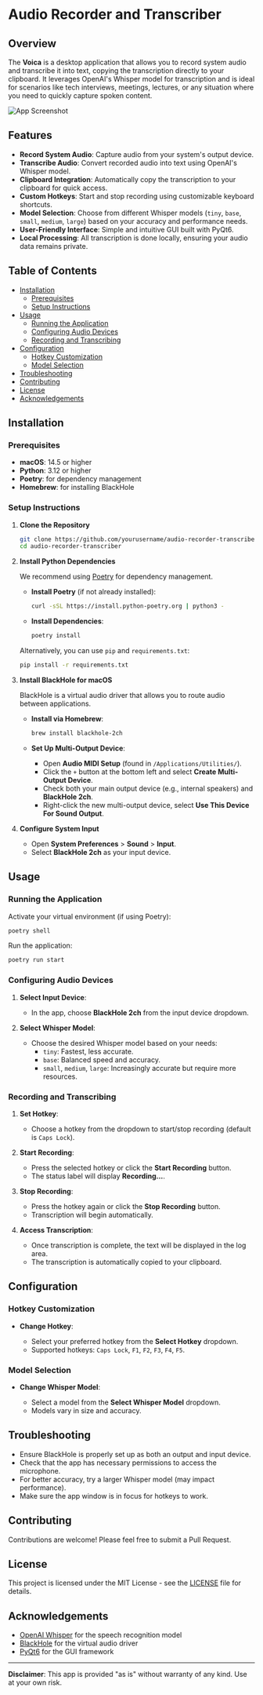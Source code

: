 # Audio Recorder and Transcriber

## Overview

The **Voica** is a desktop application that allows you to record system audio and transcribe it into text, copying the transcription directly to your clipboard. It leverages OpenAI's Whisper model for transcription and is ideal for scenarios like tech interviews, meetings, lectures, or any situation where you need to quickly capture spoken content.

![App Screenshot](assets/app_screenshot.png)

## Features

- **Record System Audio**: Capture audio from your system's output device.
- **Transcribe Audio**: Convert recorded audio into text using OpenAI's Whisper model.
- **Clipboard Integration**: Automatically copy the transcription to your clipboard for quick access.
- **Custom Hotkeys**: Start and stop recording using customizable keyboard shortcuts.
- **Model Selection**: Choose from different Whisper models (`tiny`, `base`, `small`, `medium`, `large`) based on your accuracy and performance needs.
- **User-Friendly Interface**: Simple and intuitive GUI built with PyQt6.
- **Local Processing**: All transcription is done locally, ensuring your audio data remains private.

## Table of Contents

- [Installation](#installation)
  - [Prerequisites](#prerequisites)
  - [Setup Instructions](#setup-instructions)
- [Usage](#usage)
  - [Running the Application](#running-the-application)
  - [Configuring Audio Devices](#configuring-audio-devices)
  - [Recording and Transcribing](#recording-and-transcribing)
- [Configuration](#configuration)
  - [Hotkey Customization](#hotkey-customization)
  - [Model Selection](#model-selection)
- [Troubleshooting](#troubleshooting)
- [Contributing](#contributing)
- [License](#license)
- [Acknowledgements](#acknowledgements)

## Installation

### Prerequisites

- **macOS**: 14.5 or higher
- **Python**: 3.12 or higher
- **Poetry**: for dependency management
- **Homebrew**: for installing BlackHole

### Setup Instructions

1. **Clone the Repository**

   ```bash
   git clone https://github.com/yourusername/audio-recorder-transcriber.git
   cd audio-recorder-transcriber
   ```

2. **Install Python Dependencies**

   We recommend using [Poetry](https://python-poetry.org/) for dependency management.

   - **Install Poetry** (if not already installed):

     ```bash
     curl -sSL https://install.python-poetry.org | python3 -
     ```

   - **Install Dependencies**:

     ```bash
     poetry install
     ```

   Alternatively, you can use `pip` and `requirements.txt`:

   ```bash
   pip install -r requirements.txt
   ```

3. **Install BlackHole for macOS**

   BlackHole is a virtual audio driver that allows you to route audio between applications.

   - **Install via Homebrew**:

     ```bash
     brew install blackhole-2ch
     ```

   - **Set Up Multi-Output Device**:

     - Open **Audio MIDI Setup** (found in `/Applications/Utilities/`).
     - Click the `+` button at the bottom left and select **Create Multi-Output Device**.
     - Check both your main output device (e.g., internal speakers) and **BlackHole 2ch**.
     - Right-click the new multi-output device, select **Use This Device For Sound Output**.

4. **Configure System Input**

   - Open **System Preferences** > **Sound** > **Input**.
   - Select **BlackHole 2ch** as your input device.

## Usage

### Running the Application

Activate your virtual environment (if using Poetry):

```bash
poetry shell
```

Run the application:

```bash
poetry run start
```

### Configuring Audio Devices

1. **Select Input Device**:

   - In the app, choose **BlackHole 2ch** from the input device dropdown.

2. **Select Whisper Model**:

   - Choose the desired Whisper model based on your needs:
     - `tiny`: Fastest, less accurate.
     - `base`: Balanced speed and accuracy.
     - `small`, `medium`, `large`: Increasingly accurate but require more resources.

### Recording and Transcribing

1. **Set Hotkey**:

   - Choose a hotkey from the dropdown to start/stop recording (default is `Caps Lock`).

2. **Start Recording**:

   - Press the selected hotkey or click the **Start Recording** button.
   - The status label will display **Recording...**.

3. **Stop Recording**:

   - Press the hotkey again or click the **Stop Recording** button.
   - Transcription will begin automatically.

4. **Access Transcription**:

   - Once transcription is complete, the text will be displayed in the log area.
   - The transcription is automatically copied to your clipboard.

## Configuration

### Hotkey Customization

- **Change Hotkey**:

  - Select your preferred hotkey from the **Select Hotkey** dropdown.
  - Supported hotkeys: `Caps Lock`, `F1`, `F2`, `F3`, `F4`, `F5`.

### Model Selection

- **Change Whisper Model**:

  - Select a model from the **Select Whisper Model** dropdown.
  - Models vary in size and accuracy.

## Troubleshooting

- Ensure BlackHole is properly set up as both an output and input device.
- Check that the app has necessary permissions to access the microphone.
- For better accuracy, try a larger Whisper model (may impact performance).
- Make sure the app window is in focus for hotkeys to work.

## Contributing

Contributions are welcome! Please feel free to submit a Pull Request.

## License

This project is licensed under the MIT License - see the [LICENSE](LICENSE) file for details.

## Acknowledgements

- [OpenAI Whisper](https://github.com/openai/whisper) for the speech recognition model
- [BlackHole](https://github.com/ExistentialAudio/BlackHole) for the virtual audio driver
- [PyQt6](https://www.riverbankcomputing.com/software/pyqt/) for the GUI framework

---

**Disclaimer**: This app is provided "as is" without warranty of any kind. Use at your own risk.